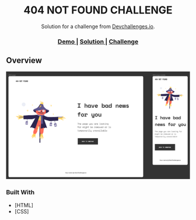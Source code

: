 <!-- Please update value in the {}  -->

<h1 align="center">404 NOT FOUND CHALLENGE</h1>

<div align="center">
   Solution for a challenge from  <a href="http://devchallenges.io" target="_blank">Devchallenges.io</a>.
</div>

<div align="center">
  <h3>
    <a href="https://benbd5.github.io/devChallenges/404-not-found-challenge/">
      Demo
    </a>
    <span> | </span>
    <a href="https://github.com/benbd5/devChallenges/tree/master/404-not-found-challenge">
      Solution
    </a>
    <span> | </span>
    <a href="https://devchallenges.io/challenges/wBunSb7FPrIepJZAg0sY">
      Challenge
    </a>
  </h3>
</div>

<!-- OVERVIEW -->

## Overview

![screenshot](https://github.com/benbd5/devChallenges/blob/master/404-not-found-challenge/ressources/Figma_404_challenge.png?raw=true)


### Built With

- [HTML]
- [CSS]
